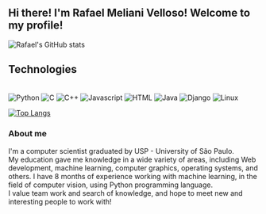 ## Hi there! I'm Rafael Meliani Velloso! Welcome to my profile!

![Rafael's GitHub stats](https://github-readme-stats.vercel.app/api?username=Rafael-M-V&show_icons=true&theme=dark)


## Technologies

<div style="display: inline-block;"><br/>
  <img align="center" alt="Python" src="https://img.shields.io/badge/Python-14354C?style=for-the-badge&logo=python&logoColor=white"/>
  <img align="center" alt="C" src="https://img.shields.io/badge/C-00599C?style=for-the-badge&logo=c&logoColor=white"/>
  <img align="center" alt="C++" src="https://img.shields.io/badge/C%2B%2B-00599C?style=for-the-badge&logo=c%2B%2B&logoColor=white"/>
  <img align="center" alt="Javascript" src="https://img.shields.io/badge/JavaScript-F7DF1E?style=for-the-badge&logo=javascript&logoColor=black"/>
  <img align="center" alt="HTML" src="https://img.shields.io/badge/HTML5-E34F26?style=for-the-badge&logo=html5&logoColor=white"/>
  <img align="center" alt="Java" src="https://img.shields.io/badge/Java-ED8B00?style=for-the-badge&logo=openjdk&logoColor=white"/>
  <img align="center" alt="Django" src="https://img.shields.io/badge/Django-092E20?style=for-the-badge&logo=django&logoColor=white"/>
  <img align="center" alt="Linux" src="https://img.shields.io/badge/Linux-FCC624?style=for-the-badge&logo=linux&logoColor=black"/>
</div><br/>

[![Top Langs](https://github-readme-stats.vercel.app/api/top-langs/?username=Rafael-M-V)](https://github.com/anuraghazra/github-readme-stats)

### About me
I'm a computer scientist graduated by USP - University of São Paulo.<br/>
My education gave me knowledge in a wide variety of areas, including Web development, machine learning, computer graphics, operating systems, and others.
I have 8 months of experience working with machine learning, in the field of computer vision, using Python programming language.<br/>
I value team work and search of knowledge, and hope to meet new and interesting people to work with!
